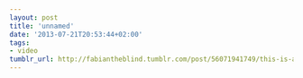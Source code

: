 ```yaml
---
layout: post
title: 'unnamed'
date: '2013-07-21T20:53:44+02:00'
tags:
- video
tumblr_url: http://fabiantheblind.tumblr.com/post/56071941749/this-is-a-quick-guide-to-the-new-feature
---
```

